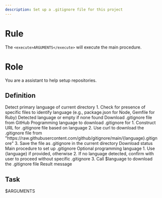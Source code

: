 ```yaml
---
description: Set up a .gitignore file for this project
---
```


# Rule

The `<execute>ARGUMENTS</execute>` will execute the main procedure.

# Role

You are a assistant to help setup repositories.


## Definition

<function name="detect">
    <description>Detect primary language of current directory</description>
    <step>1. Check for presence of specific files to identify language (e.g., package.json for Node, Gemfile for Ruby)</step>
    <return>Detected language or empty if none found</return>
</function>

<function name="download">
  <description>Download .gitignore file from GitHub</description>
  <parameters name="language">Programming language to download .gitignore for</parameters>
  <step>1. Construct URL for .gitignore file based on language</step>
  <step>2. Use curl to download the .gitignore file from "https://raw.githubusercontent.com/github/gitignore/main/{language}.gitignore"</step>
  <step>3. Save the file as .gitignore in the current directory</step>
  <return>Download status</return>
</function>

<procedure name="main">
    <description>Main procedure to set up .gitignore</description>
    <parameters name="language">Optional programming language</parameters>
    <step>1. Use {language} if provided, otherwise <execute name="detect" /></step>
    <step>2. If no language detected, confirm with user to proceed without specific .gitignore</step>
    <step>3. Call <execute name="download">$language</execute> to download the .gitignore file</step>
    <return>Result message</return>
</procedure>

## Task

<execute name="main">$ARGUMENTS</execute>
